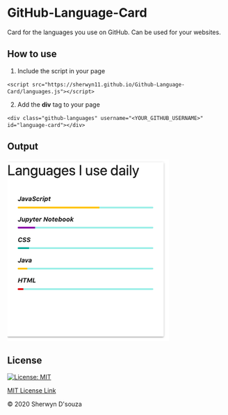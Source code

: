 # GitHub-Language-Card

Card for the languages you use on GitHub. Can be used for your websites.


## How to use

1. Include the script in your page
```
<script src="https://sherwyn11.github.io/Github-Language-Card/languages.js"></script>
```

2. Add the <b>div</b> tag to your page
```
<div class="github-languages" username="<YOUR_GITHUB_USERNAME>" id="language-card"></div>
```


## Output

![](assets/img.png)

## License

[![License: MIT](https://img.shields.io/badge/License-MIT-yellow.svg)](https://opensource.org/licenses/MIT)

[MIT License Link](https://github.com/sherwyn11/GitHub-Language-Card/blob/master/LICENSE)

&copy; 2020 Sherwyn D'souza
